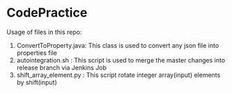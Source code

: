 # CodePractice

Usage of files in this repo:

1. ConvertToProperty.java: This class is used to convert any json file into properties file
2. autointegration.sh : This script is used to merge the master changes into release branch via Jenkins Job
3. shift_array_element.py : This script rotate integer array(input) elements by shift(input) 
